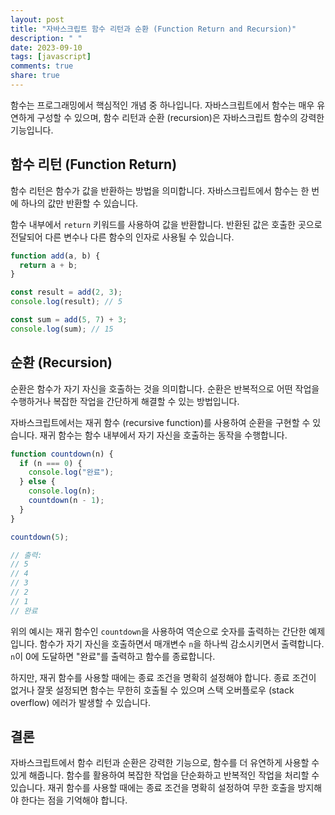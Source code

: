 ```yaml
---
layout: post
title: "자바스크립트 함수 리턴과 순환 (Function Return and Recursion)"
description: " "
date: 2023-09-10
tags: [javascript]
comments: true
share: true
---
```


함수는 프로그래밍에서 핵심적인 개념 중 하나입니다. 자바스크립트에서 함수는 매우 유연하게 구성할 수 있으며, 함수 리턴과 순환 (recursion)은 자바스크립트 함수의 강력한 기능입니다.

## 함수 리턴 (Function Return)
함수 리턴은 함수가 값을 반환하는 방법을 의미합니다. 자바스크립트에서 함수는 한 번에 하나의 값만 반환할 수 있습니다. 

함수 내부에서 `return` 키워드를 사용하여 값을 반환합니다. 반환된 값은 호출한 곳으로 전달되어 다른 변수나 다른 함수의 인자로 사용될 수 있습니다.

```javascript
function add(a, b) {
  return a + b;
}

const result = add(2, 3);
console.log(result); // 5

const sum = add(5, 7) + 3;
console.log(sum); // 15
```

## 순환 (Recursion)
순환은 함수가 자기 자신을 호출하는 것을 의미합니다. 순환은 반복적으로 어떤 작업을 수행하거나 복잡한 작업을 간단하게 해결할 수 있는 방법입니다.

자바스크립트에서는 재귀 함수 (recursive function)를 사용하여 순환을 구현할 수 있습니다. 재귀 함수는 함수 내부에서 자기 자신을 호출하는 동작을 수행합니다.

```javascript
function countdown(n) {
  if (n === 0) {
    console.log("완료");
  } else {
    console.log(n);
    countdown(n - 1);
  }
}

countdown(5);

// 출력:
// 5
// 4
// 3
// 2
// 1
// 완료
```

위의 예시는 재귀 함수인 `countdown`을 사용하여 역순으로 숫자를 출력하는 간단한 예제입니다. 함수가 자기 자신을 호출하면서 매개변수 `n`을 하나씩 감소시키면서 출력합니다. `n`이 0에 도달하면 "완료"를 출력하고 함수를 종료합니다.

하지만, 재귀 함수를 사용할 때에는 종료 조건을 명확히 설정해야 합니다. 종료 조건이 없거나 잘못 설정되면 함수는 무한히 호출될 수 있으며 스택 오버플로우 (stack overflow) 에러가 발생할 수 있습니다.

## 결론
자바스크립트에서 함수 리턴과 순환은 강력한 기능으로, 함수를 더 유연하게 사용할 수 있게 해줍니다. 함수를 활용하여 복잡한 작업을 단순화하고 반복적인 작업을 처리할 수 있습니다. 재귀 함수를 사용할 때에는 종료 조건을 명확히 설정하여 무한 호출을 방지해야 한다는 점을 기억해야 합니다.